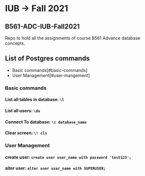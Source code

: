 # IUB -> Fall 2021
## B561-ADC-IUB-Fall2021
Repo to hold all the assignments of course B561 Advance database concepts. 

## List of Postgres commands
- Basic commands[#basic-commands]
- User Management[#user-mangement]

### Basic commands
#### List all tables in database: `\l`
#### List all users: `\du`
#### Connect To database: `\c database_name`
#### Clear screen: `\! cls`

### User Management
#### create user: `create user user_name with password 'test123';`
#### alter user: `alter user user_name with SUPERUSER;`